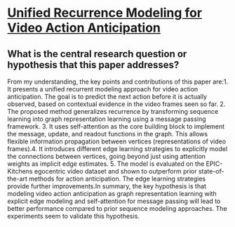 # [Unified Recurrence Modeling for Video Action Anticipation](https://arxiv.org/abs/2206.01009v1)

## What is the central research question or hypothesis that this paper addresses?

From my understanding, the key points and contributions of this paper are:1. It presents a unified recurrent modeling approach for video action anticipation. The goal is to predict the next action before it is actually observed, based on contextual evidence in the video frames seen so far. 2. The proposed method generalizes recurrence by transforming sequence learning into graph representation learning using a message passing framework. 3. It uses self-attention as the core building block to implement the message, update, and readout functions in the graph. This allows flexible information propagation between vertices (representations of video frames).4. It introduces different edge learning strategies to explicitly model the connections between vertices, going beyond just using attention weights as implicit edge estimates. 5. The model is evaluated on the EPIC-Kitchens egocentric video dataset and shown to outperform prior state-of-the-art methods for action anticipation. The edge learning strategies provide further improvements.In summary, the key hypothesis is that modeling video action anticipation as graph representation learning with explicit edge modeling and self-attention for message passing will lead to better performance compared to prior sequence modeling approaches. The experiments seem to validate this hypothesis.
